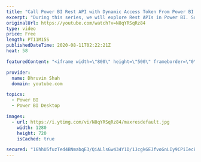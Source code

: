 ```yaml
---
title: "Call Power BI Rest API with Dynamic Access Token From Power BI Desktop |Power BI Rest API | Part Two"
excerpt: "During this series, we will explore Rest APIs in Power BI. Sometimes, we need to build Power BI Admin report by consuming Power BI Admin APIs. During this session we will learn the same thing.   During the first step we have registered Power BI App to Azure Portal. If you haven’t gone through that video,"
originalUrl: https://youtube.com/watch?v=N8qYRSqRz84
type: video
price: Free
length: PT11M15S
publishedDateTime: 2020-08-11T02:22:21Z
heat: 58

featuredContent: "<iframe width=\"800\" height=\"500\" frameborder=\"0\" src=\"https://www.youtube.com/embed/N8qYRSqRz84\" allow=\"accelerometer; autoplay; encrypted-media; gyroscope; picture-in-picture\" allowfullscreen></iframe>"

provider:
  name: Dhruvin Shah
  domain: youtube.com

topics:
  - Power BI
  - Power BI Desktop

images:
  - url: https://i.ytimg.com/vi/N8qYRSqRz84/maxresdefault.jpg
    width: 1280
    height: 720
    isCached: true

secured: "16hhU5fuzTed4BNmabqE3/QiALlsGw434Y1D/1JcgkGEJfvoGnLIy9CPiIecBwyT7/kpaVPlhd6/mUnpPg0qm0bg0/U/dJVBU+H0hURFZOgFgAMn7B059zsn3kBmJgwjCynls8dSXfUiRltc4MO9nZk6yRc+w8mCVdBmlP4uh5e51AsS+3cmxDn5EBRex9K6KlqUxrymOZguHZ2iwiegecGlAsRlWXr/p2PYgCwJ7d4zbuqtKCRGddDJkLfqOxowfi8iabmUS3gf6aojx1K7jE3c1Pi+pYsrFcH4vUlBsAxELYKYDOE5qucx/2aRtjrfLKmck0U1fhjHyOpAuxnS4KO2TYbpUzVWaSR/Jp1x7GeFsehQBTNgJzHugqwcx9Zt9iafjOtF9z5/dzdTSk1Ee0Ki5kQOBevGFqntdKVYP6E=;2onG5iCLbOGYHpIn3EiEdw=="
---
```


